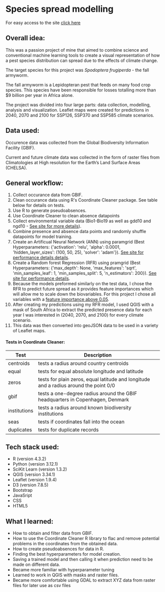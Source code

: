 # Species spread modelling
For easy access to the site [click here](https://christhefish96.github.io/species_spread_model/)

## Overall idea:
This was a passion project of mine that aimed to combine science and conventional machine learning tools to create a visual representation of how a pest species distribution can spread due to the effects of climate change.


The target species for this project was *Spodoptera frugiperda* - the fall armyworm.


The fall armyworm is a Lepidopteran pest that feeds on many food crop species. This species have been responsible for losses totalling more than $9 billion per year in Africa alone.


The project was divided into four large parts: data collection, modelling, analysis and visualization. Leaflet maps were created for predictions in 2040, 2070 and 2100 for SSP126, SSP370 and SSP585 climate scenarios.

## Data used:
Occurence data was collected from the Global Biodiversity Information Facility (GBIF).

Current and future climate data was collected in the form of raster files from Climatologies at High resolution for the Earth’s Land Surface Areas (CHELSA).

## General workflow:
1. Collect occurance data from GBIF.
2. Clean occurance data using R's Coordinate Cleaner package. See table below for details on tests.
3. Use R to generate pseudoabsences.
4. Use Coordinate Cleaner to clean absence datapoints
5. Collect environmental variable data (Bio1-Bio19 as well as gdd10 and ngd10 - [See site for more details](https://christhefish96.github.io/species_spread_model/site/data.html#:~:text=ad%20lectus%20posuere.-,Variables,-Auctor%20nisi%20et)).
6. Combine presence and absence data points and randomly shuffle datapoints for model training.
7. Create an Artificual Neural Network (ANN) using paramgrid (Best Hyperparameters: {'activation': 'relu', 'alpha': 0.0001, 'hidden_layer_sizes': (100, 50, 25), 'solver': 'adam'}). [See site for performance details details](https://christhefish96.github.io/species_spread_model/site/modelling.html#:~:text=of%20trees%3A%20200-,ANN%20Performance,-Overall%20accuracy%3A%200.9611). 
8. Create a Random forest Regression (RFR) using pramgrid (Best Hyperparameters: {'max_depth': None, 'max_features': 'sqrt', 'min_samples_leaf': 1, 'min_samples_split': 5, 'n_estimators': 200}). [See site for performance details](https://christhefish96.github.io/species_spread_model/site/modelling.html#:~:text=1051-,RFR%20Performance,-Overall%20accuracy%3A%200.9647).
9. Because the models preformed similarly on the test data, I chose the RFR to predict future spread as it provides feature importances which will allow me to scale down the biovariables. For this project I chose all variables with a [feature importance above 0.05](https://christhefish96.github.io/species_spread_model/site/assets/img/Feature%20importances.png).
10. After creating my predictions using my RFR model, I used QGIS with a mask of South Africa to extract the predicted presence data for each year I was interested in (2040, 2070, and 2100) for every climate scenario.
11. This data was then converted into geoJSON data to be used in a variety of Leaflet maps.


#### Tests in Coordinate Cleaner:

| Test          |Description                                                                            |
|---------------|---------------------------------------------------------------------------------------|
| centroids     |tests a radius around country centroids                                                |
| equal         |tests for equal absolute longitude and latitude                                        |
| zeros         |tests for plain zeros, equal latitude and longitude and a radius around the point 0/0  |
| gbif          |tests a one-degree radius around the GBIF headquarters in Copenhagen, Denmark          |
| institutions  |tests a radius around known biodiversity institutions                                  |
| seas          |tests if coordinates fall into the ocean                                               |
| duplicates    |tests for duplicate records                                                            |

## Tech stack used:
* R (version 4.3.2)
* Python (version 3.12.1)
* SciKit Learn (version 1.3.2)
* QGIS (version 3.34.1)
* Leaflet (version 1.9.4)
* D3 (version 7.8.5)
* Bootstrap
* JavaSript
* CSS
* HTML5

## What I learned:
* How to obtain and filter data from GBIF.
* How to use the Coordinate Cleaner R library to flac and remove potential problems in the coordinates from the obtained data.
* How to create pseudoabsences for data in R.
* Finding the best hyperparameters for model creation.
* Saving a trained model and then calling it when prediction need to be made on different data.
* Became more familiar with hyperparameter tuning
* Learned to work in QGIS with masks and raster files.
* Became more comfortable using GDAL to extract XYZ data from raster files for later use as csv files
